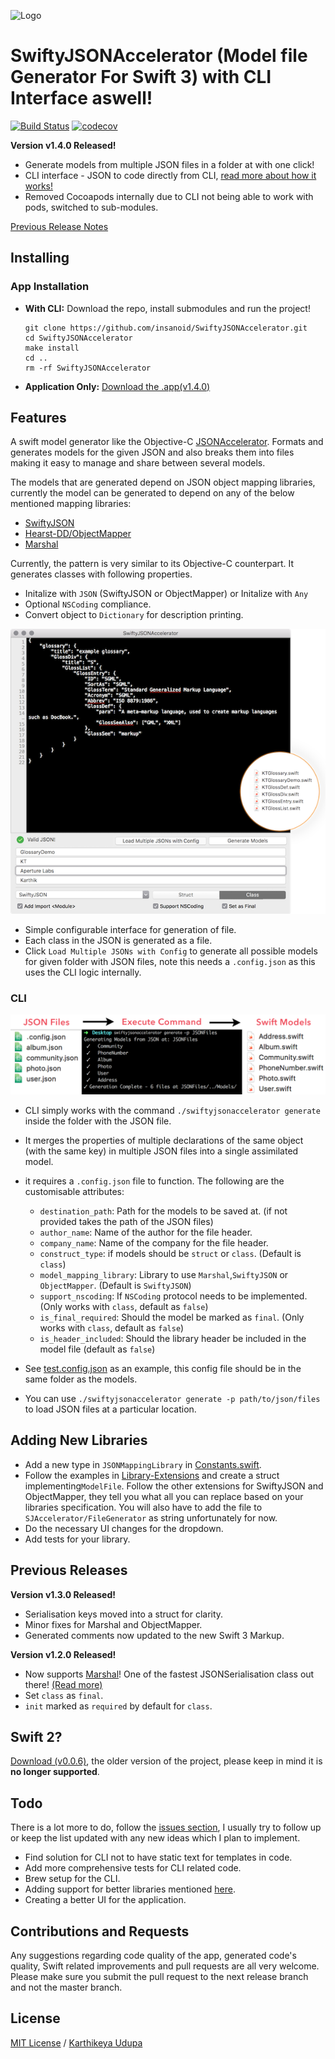 ![Logo](https://raw.githubusercontent.com/insanoid/SwiftyJSONAccelerator/master/SwiftyJSONAccelerator/Support/Assets.xcassets/AppIcon.appiconset/Icon_32x32%402x.png)

# SwiftyJSONAccelerator (Model file Generator For Swift 3) with CLI Interface aswell!

[![Build
Status](https://travis-ci.org/insanoid/SwiftyJSONAccelerator.svg?branch=master)](https://travis-ci.org/insanoid/SwiftyJSONAccelerator) [![codecov](https://codecov.io/gh/insanoid/SwiftyJSONAccelerator/branch/master/graph/badge.svg)](https://codecov.io/gh/insanoid/SwiftyJSONAccelerator)

**Version v1.4.0 Released!**

- Generate models from multiple JSON files in a folder at with one click!
- CLI interface - JSON to code directly from CLI, [read more about how it works!](#cli-readme)
- Removed Cocoapods internally due to CLI not being able to work with pods, switched to sub-modules.

[Previous Release Notes](#previous-releases)

## Installing

### App Installation

- **With CLI:** Download the repo, install submodules and run the project!

  ```
  git clone https://github.com/insanoid/SwiftyJSONAccelerator.git
  cd SwiftyJSONAccelerator
  make install
  cd ..
  rm -rf SwiftyJSONAccelerator
  ```

- **Application Only:** [Download the .app(v1.4.0)](https://github.com/insanoid/SwiftyJSONAccelerator/releases/download/v1.4.0/SwiftyJSONAccelerator.zip)

## Features

A swift model generator like the Objective-C [JSONAccelerator](http://nerdery.com/json-accelerator). Formats and generates models for the given JSON and also breaks them into files making it easy to manage and share between several models.

The models that are generated depend on JSON object mapping libraries, currently the model can be generated to depend on any of the below mentioned mapping libraries:

- [SwiftyJSON](https://github.com/SwiftyJSON/SwiftyJSON)
- [Hearst-DD/ObjectMapper](https://github.com/Hearst-DD/ObjectMapper)
- [Marshal](https://github.com/utahiosmac/Marshal)

Currently, the pattern is very similar to its Objective-C counterpart. It generates classes with following properties.

- Initalize with `JSON` (SwiftyJSON or ObjectMapper) or Initalize with `Any`
- Optional `NSCoding` compliance.
- Convert object to `Dictionary` for description printing.

![Preview](preview.png)

- Simple configurable interface for generation of file.
- Each class in the JSON is generated as a file.
- Click `Load Multiple JSONs with Config` to generate all possible models for given folder with JSON files, note this needs a `.config.json` as this uses the CLI logic internally.

### CLI

![Preview](preview-cli.png)

- CLI simply works with the command `./swiftyjsonaccelerator generate` inside the folder with the JSON file.
- It merges the properties of multiple declarations of the same object (with the same key) in multiple JSON files into a single assimilated model.
- it requires a `.config.json` file to function. The following are the customisable attributes:

  - `destination_path`: Path for the models to be saved at. (if not provided takes the path of the JSON files)
  - `author_name`: Name of the author for the file header.
  - `company_name`: Name of the company for the file header.
  - `construct_type`: if models should be `struct` or `class`. (Default is `class`)
  - `model_mapping_library`: Library to use `Marshal`,`SwiftyJSON` or `ObjectMapper`. (Default is `SwiftyJSON`)
  - `support_nscoding`: If `NSCoding` protocol needs to be implemented. (Only works with `class`, default as `false`)
  - `is_final_required`: Should the model be marked as `final`. (Only works with `class`, default as `false`)
  - `is_header_included`: Should the library header be included in the model file (default as `false`)

- See [test.config.json]() as an example, this config file should be in the same folder as the models.

- You can use `./swiftyjsonaccelerator generate -p path/to/json/files` to load JSON files at a particular location.

## Adding New Libraries

- Add a new type in `JSONMappingLibrary` in [Constants.swift](SwiftyJSONAccelerator/Constants.swift).
- Follow the examples in [Library-Extensions](SwiftyJSONAccelerator/Library-Extensions) and create a struct implementing`ModelFile`. Follow the other extensions for SwiftyJSON and ObjectMapper, they tell you what all you can replace based on your libraries specification. You will also have to add the file to `SJAccelerator/FileGenerator` as string unfortunately for now.
- Do the necessary UI changes for the dropdown.
- Add tests for your library.

## Previous Releases

**Version v1.3.0 Released!**

- Serialisation keys moved into a struct for clarity.
- Minor fixes for Marshal and ObjectMapper.
- Generated comments now updated to the new Swift 3 Markup.

**Version v1.2.0 Released!**

- Now supports [Marshal](https://github.com/utahiosmac/Marshal)! One of the fastest JSONSerialisation class out there! [(Read more)](https://github.com/bwhiteley/JSONShootout)
- Set `class` as `final`.
- `init` marked as `required` by default for `class`.

## Swift 2?

[Download (v0.0.6)](https://github.com/insanoid/SwiftyJSONAccelerator/releases/download/v0.0.6/SwiftyJSONAccelerator.zip), the older version of the project, please keep in mind it is **no longer supported**.

## Todo

There is a lot more to do, follow the [issues section](https://github.com/insanoid/SwiftyJSONAccelerator/issues), I usually try to follow up or keep the list updated with any new ideas which I plan to implement.

- Find solution for CLI not to have static text for templates in code.
- Add more comprehensive tests for CLI related code.
- Brew setup for the CLI.
- Adding support for better libraries mentioned [here](https://github.com/bwhiteley/JSONShootout).
- Creating a better UI for the application.

## Contributions and Requests

Any suggestions regarding code quality of the app, generated code's quality, Swift related improvements and pull requests are all very welcome. Please make sure you submit the pull request to the next release branch and not the master branch.

## License

[MIT License](LICENSE) / [Karthikeya Udupa](https://karthikeya.co.uk)
